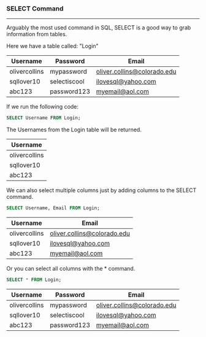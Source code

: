 ### SELECT Command

---

Arguably the most used command in SQL, SELECT is a good way to grab information from tables.

Here we have a table called: "Login"

| Username      | Password      | Email                       |
| ------------- | ------------- | --------------------------- |
| olivercollins | mypassword    | oliver.collins@colorado.edu |
| sqllover10    | selectiscool  | ilovesql@yahoo.com          |
| abc123        | password123   | myemail@aol.com             |

If we run the following code:

```sql
SELECT Username FROM Login;
```
The Usernames from the Login table will be returned.

| Username      |
| ------------- |
| olivercollins |
| sqllover10    |
| abc123        |

We can also select multiple columns just by adding columns to the SELECT command.

```sql
SELECT Username, Email FROM Login;
```

| Username      | Email                       |
| ------------- | --------------------------- |
| olivercollins | oliver.collins@colorado.edu |
| sqllover10    | ilovesql@yahoo.com          |
| abc123        | myemail@aol.com             |

Or you can select all columns with the * command.

```sql
SELECT * FROM Login;
```

| Username      | Password      | Email                       |
| ------------- | ------------- | --------------------------- |
| olivercollins | mypassword    | oliver.collins@colorado.edu |
| sqllover10    | selectiscool  | ilovesql@yahoo.com          |
| abc123        | password123   | myemail@aol.com             |
